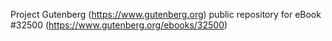 Project Gutenberg (https://www.gutenberg.org) public repository for eBook #32500 (https://www.gutenberg.org/ebooks/32500)
